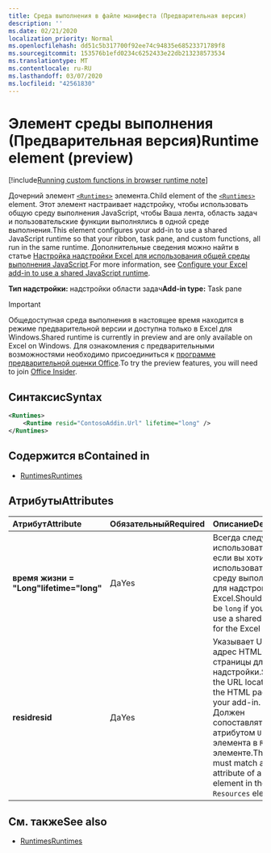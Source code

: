 ```yaml
---
title: Среда выполнения в файле манифеста (Предварительная версия)
description: ''
ms.date: 02/21/2020
localization_priority: Normal
ms.openlocfilehash: dd51c5b317700f92ee74c94835e68523371789f8
ms.sourcegitcommit: 153576b1efd0234c6252433e22db213238573534
ms.translationtype: MT
ms.contentlocale: ru-RU
ms.lasthandoff: 03/07/2020
ms.locfileid: "42561830"
---
```

# <a name="runtime-element-preview"></a><span data-ttu-id="8b0a2-102">Элемент среды выполнения (Предварительная версия)</span><span class="sxs-lookup"><span data-stu-id="8b0a2-102">Runtime element (preview)</span></span>

[!include[Running custom functions in browser runtime note](../../includes/excel-shared-runtime-preview-note.md)]

<span data-ttu-id="8b0a2-103">Дочерний элемент [`<Runtimes>`](runtimes.md) элемента.</span><span class="sxs-lookup"><span data-stu-id="8b0a2-103">Child element of the [`<Runtimes>`](runtimes.md) element.</span></span> <span data-ttu-id="8b0a2-104">Этот элемент настраивает надстройку, чтобы использовать общую среду выполнения JavaScript, чтобы Ваша лента, область задач и пользовательские функции выполнялись в одной среде выполнения.</span><span class="sxs-lookup"><span data-stu-id="8b0a2-104">This element configures your add-in to use a shared JavaScript runtime so that your ribbon, task pane, and custom functions, all run in the same runtime.</span></span> <span data-ttu-id="8b0a2-105">Дополнительные сведения можно найти в статье [Настройка надстройки Excel для использования общей среды выполнения JavaScript](../../excel/configure-your-add-in-to-use-a-shared-runtime.md).</span><span class="sxs-lookup"><span data-stu-id="8b0a2-105">For more information, see [Configure your Excel add-in to use a shared JavaScript runtime](../../excel/configure-your-add-in-to-use-a-shared-runtime.md).</span></span>

<span data-ttu-id="8b0a2-106">**Тип надстройки:** надстройки области задач</span><span class="sxs-lookup"><span data-stu-id="8b0a2-106">**Add-in type:** Task pane</span></span>

> [!IMPORTANT]
> <span data-ttu-id="8b0a2-107">Общедоступная среда выполнения в настоящее время находится в режиме предварительной версии и доступна только в Excel для Windows.</span><span class="sxs-lookup"><span data-stu-id="8b0a2-107">Shared runtime is currently in preview and are only available on Excel on Windows.</span></span> <span data-ttu-id="8b0a2-108">Для ознакомления с предварительными возможностями необходимо присоединиться к [программе предварительной оценки Office](https://insider.office.com/).</span><span class="sxs-lookup"><span data-stu-id="8b0a2-108">To try the preview features, you will need to join [Office Insider](https://insider.office.com/).</span></span>

## <a name="syntax"></a><span data-ttu-id="8b0a2-109">Синтаксис</span><span class="sxs-lookup"><span data-stu-id="8b0a2-109">Syntax</span></span>

```XML
<Runtimes>
    <Runtime resid="ContosoAddin.Url" lifetime="long" />
</Runtimes>
```

## <a name="contained-in"></a><span data-ttu-id="8b0a2-110">Содержится в</span><span class="sxs-lookup"><span data-stu-id="8b0a2-110">Contained in</span></span>

- [<span data-ttu-id="8b0a2-111">Runtimes</span><span class="sxs-lookup"><span data-stu-id="8b0a2-111">Runtimes</span></span>](runtimes.md)

## <a name="attributes"></a><span data-ttu-id="8b0a2-112">Атрибуты</span><span class="sxs-lookup"><span data-stu-id="8b0a2-112">Attributes</span></span>

|  <span data-ttu-id="8b0a2-113">Атрибут</span><span class="sxs-lookup"><span data-stu-id="8b0a2-113">Attribute</span></span>  |  <span data-ttu-id="8b0a2-114">Обязательный</span><span class="sxs-lookup"><span data-stu-id="8b0a2-114">Required</span></span>  |  <span data-ttu-id="8b0a2-115">Описание</span><span class="sxs-lookup"><span data-stu-id="8b0a2-115">Description</span></span>  |
|:-----|:-----|:-----|
|  <span data-ttu-id="8b0a2-116">**время жизни = "Long"**</span><span class="sxs-lookup"><span data-stu-id="8b0a2-116">**lifetime="long"**</span></span>  |  <span data-ttu-id="8b0a2-117">Да</span><span class="sxs-lookup"><span data-stu-id="8b0a2-117">Yes</span></span>  | <span data-ttu-id="8b0a2-118">Всегда следует использовать `long` , если вы хотите использовать общую среду выполнения для надстройки Excel.</span><span class="sxs-lookup"><span data-stu-id="8b0a2-118">Should always be `long` if you want to use a shared runtime for the Excel add-in.</span></span> |
|  <span data-ttu-id="8b0a2-119">**resid**</span><span class="sxs-lookup"><span data-stu-id="8b0a2-119">**resid**</span></span>  |  <span data-ttu-id="8b0a2-120">Да</span><span class="sxs-lookup"><span data-stu-id="8b0a2-120">Yes</span></span>  | <span data-ttu-id="8b0a2-121">Указывает URL-адрес HTML-страницы для надстройки.</span><span class="sxs-lookup"><span data-stu-id="8b0a2-121">Specifies the URL location of the HTML page for your add-in.</span></span> <span data-ttu-id="8b0a2-122">`resid` Должен сопоставляться с `id` атрибутом `Url` элемента в `Resources` элементе.</span><span class="sxs-lookup"><span data-stu-id="8b0a2-122">The `resid` must match an `id` attribute of a `Url` element in the `Resources` element.</span></span> |

## <a name="see-also"></a><span data-ttu-id="8b0a2-123">См. также</span><span class="sxs-lookup"><span data-stu-id="8b0a2-123">See also</span></span>

- [<span data-ttu-id="8b0a2-124">Runtimes</span><span class="sxs-lookup"><span data-stu-id="8b0a2-124">Runtimes</span></span>](runtimes.md)
